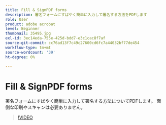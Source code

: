 ```yaml
---
title: Fill & SignPDF forms
description: 署名フォームにすばやく簡単に入力して署名する方法をPDFします
role: User
product: adobe acrobat
level: Beginner
thumbnail: 35495.jpg
exl-id: 3ec14eda-755e-425d-bdd7-e3c1cac8f7af
source-git-commit: cc76ad13f7c49c27600cd6fc7a44032bf77de454
workflow-type: tm+mt
source-wordcount: '39'
ht-degree: 0%

---
```


# Fill &amp; SignPDF forms

署名フォームにすばやく簡単に入力して署名する方法についてPDFします。 面倒な印刷やスキャンは必要ありません。

>[!VIDEO](https://video.tv.adobe.com/v/35495?hidetitle=true)
